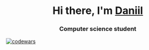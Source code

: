 <h1 align="center">Hi there, I'm <a href="https://daniilshat.ru/" target="_blank">Daniil</a> </h1>
<h3 align="center">Computer science student</h3>

[![codewars](https://www.codewars.com/users/PodyXIX/badges/large)](https://www.codewars.com/users/daniilshat)  

